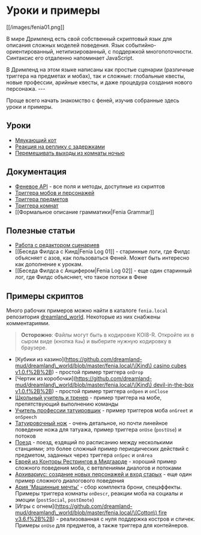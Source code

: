 # Уроки и примеры

\[\[/images/fenia01.png\]\]

В мире Дримленд есть свой собственный скриптовый язык для описания сложных моделей поведения. Язык событийно-ориентированный, нетипизированный, с поддержкой многопоточности. Синтаксис его отдаленно напоминает JavaScript.

В Дримленд на этом языке написаны как простые сценарии \(различные триггера на предметах и мобах\), так и сложные: глобальные квесты, новые профессии, арийные квесты, и даже процедура создания нового персонажа. ---

Проще всего начать знакомство с феней, изучив собранные здесь уроки и примеры.

## Уроки

* [Мяукающий кот](https://github.com/dreamland-mud/dreamland_code/wiki/Example-cat-meow)
* [Реакция на реплику с задержками](https://github.com/dreamland-mud/dreamland_code/wiki/Example-delayed-action)
* [Перемешивать выходы из комнаты ночью](https://github.com/dreamland-mud/dreamland_code/wiki/Example-randomize-exits)

## Документация

* [Феневое API](https://dreamland.rocks/feniaapi.html) - все поля и методы, доступные из скриптов
* [Триггера мобов и персонажей](https://github.com/dreamland-mud/dreamland_code/wiki/Fenia-char-triggers)
* [Триггера предметов](https://github.com/dreamland-mud/dreamland_code/wiki/Fenia-obj-triggers)
* [Триггера комнат](https://github.com/dreamland-mud/dreamland_code/wiki/Fenia-room-triggers)
* \[\[Формальное описание грамматики\|Fenia Grammar\]\]

## Полезные статьи

* [Работа с редактором сценариев](https://github.com/dreamland-mud/dreamland_code/wiki/Fenia-editor)
* \[\[Беседа Филдса с Кинд\|Fenia Log 01\]\] - старинные логи, где Филдс объясняет с азов, как пользоваться Феней. Может быть интересно как дополнение к урокам.
* \[\[Беседа Филдса с Анцифером\|Fenia Log 02\]\] - еще один старинный лог, где Филдс объясняет, что такое потоки в Фене

## Примеры скриптов

Много рабочих примеров можно найти в каталоге `fenia.local` репозитория [dreamland\_world](https://github.com/dreamland-mud/dreamland_world/tree/master/fenia.local). Некоторые из них снабжены комментариями.

> **Осторожно**: Файлы могут быть в кодировке KOI8-R. Откройте их в сыром виде \(кнопка `Raw`\) и выберите нужную кодировку в браузере.

* \[Кубики из казино\]\([https://github.com/dreamland-mud/dreamland\_world/blob/master/fenia.local/\(Kind\) casino cubes v1.0.f%2B%2B](https://github.com/dreamland-mud/dreamland_world/blob/master/fenia.local/%28Kind%29%20casino%20cubes%20v1.0.f%2B%2B)\) - простой пример триггера `onDrop`
* \[Чертик из коробочки\]\([https://github.com/dreamland-mud/dreamland\_world/blob/master/fenia.local/\(Kind\) devil-in-the-box v1.0.f%2B%2B](https://github.com/dreamland-mud/dreamland_world/blob/master/fenia.local/%28Kind%29%20devil-in-the-box%20v1.0.f%2B%2B)\) - простой пример триггера `onOpen` и `onClose`
* [Школьный учитель и тренер](https://github.com/dreamland-mud/dreamland_world/blob/master/fenia.local/School%20adepts.f%2B%2B) - пример триггера на мобе, препятствующий выполнению команды
* [Учитель профессии татуировщик](https://github.com/dreamland-mud/dreamland_world/blob/master/fenia.local/tattoo%20practicer.f%2B%2B) - пример триггеров моба `onGreet` и `onSpeech`
* [Татуировочный нож](https://github.com/dreamland-mud/dreamland_world/blob/master/fenia.local/tattoo%20knife.f%2B%2B) - очень детальное, но почти линейное поведение ножа для татуажа, пример триггера `onUse` \(`postUse`\) и потоков
* [Поезд](https://github.com/dreamland-mud/dreamland_world/blob/master/fenia.local/Train%201.0.f%2B%2B) - поезд, ездящий по расписанию между несколькими станциями; это более сложный пример периодических действий с предметом, заданных через триггера `onSpec` и `onArea`
* [Еврей из Конторы Рестрингов в Мидгаарде](https://github.com/dreamland-mud/dreamland_world/blob/master/fenia.local/jew%20v1.5.f%2B%2B) - хороший пример сложного поведения моба, с ветвлениями диалогов и потоками
* [Архивариус: создание новых персонажей и вход старых](https://github.com/dreamland-mud/dreamland_world/blob/master/fenia.local/nanny%20v2.30.f%2B%2B) - еще один пример сложного диалогового поведения
* [Ария 'Машинные мечты'](https://github.com/dreamland-mud/dreamland_world/blob/master/fenia.local/area:%20machine%20dreams.f%2B%2B) - сбор комплекта брони, спецэффекты. Примеры триггера комнаты `onDescr`, реакции моба на социалы и эмоции \(`postSocial`, `postEmote`\)
* \[Игры с огнем\]\([https://github.com/dreamland-mud/dreamland\_world/blob/master/fenia.local/\(Cotton\) fire v3.6.f%2B%2B](https://github.com/dreamland-mud/dreamland_world/blob/master/fenia.local/%28Cotton%29%20fire%20v3.6.f%2B%2B)\) - реализованная с нуля поддержка костров и спичек. Примеры `onUse` для предметов, а также триггера для контейнеров.


